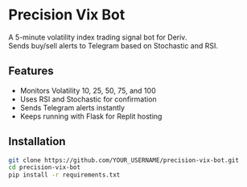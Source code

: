 # Precision Vix Bot

A 5-minute volatility index trading signal bot for Deriv.  
Sends buy/sell alerts to Telegram based on Stochastic and RSI.

## Features
- Monitors Volatility 10, 25, 50, 75, and 100
- Uses RSI and Stochastic for confirmation
- Sends Telegram alerts instantly
- Keeps running with Flask for Replit hosting

## Installation
```bash
git clone https://github.com/YOUR_USERNAME/precision-vix-bot.git
cd precision-vix-bot
pip install -r requirements.txt

